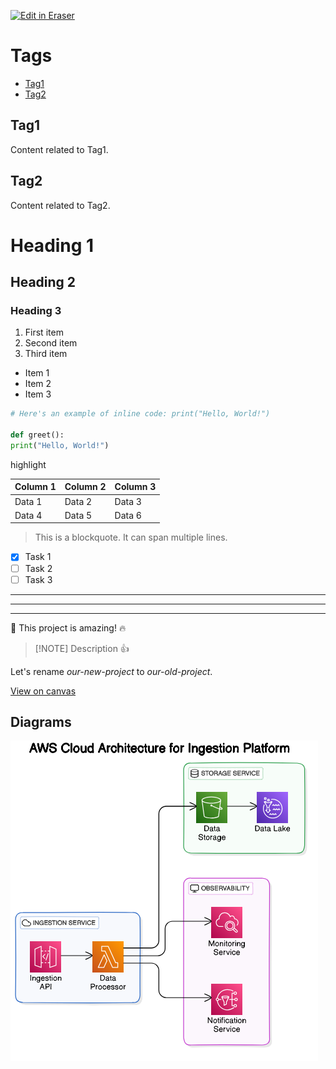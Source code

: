 <p><a target="_blank" href="https://app.eraser.io/workspace/z98bCGO6JnFa1srX7SGi" id="edit-in-eraser-github-link"><img alt="Edit in Eraser" src="https://firebasestorage.googleapis.com/v0/b/second-petal-295822.appspot.com/o/images%2Fgithub%2FOpen%20in%20Eraser.svg?alt=media&amp;token=968381c8-a7e7-472a-8ed6-4a6626da5501"></a></p>

# Tags
- [﻿Tag1](#tag1) 
- [﻿Tag2](#tag2) 
## Tag1
Content related to Tag1.

## Tag2
Content related to Tag2.

# Heading 1
## Heading 2
### Heading 3
1. First item
2. Second item
3. Third item
- Item 1
- Item 2
- Item 3
```python
# Here's an example of inline code: print("Hello, World!")

def greet():
print("Hello, World!")
```
highlight 

| Column 1 | Column 2 | Column 3 |
| ----- | ----- | ----- |
| Data 1 | Data 2 | Data 3 |
| Data 4 | Data 5 | Data 6 |
>  This is a blockquote.
It can span multiple lines. 

- [x] Task 1
- [ ] Task 2
- [ ] Task 3
---

---

---

:rocket: This project is amazing! :fire:

>  [!NOTE]
 Description :+1: 

Let's rename *our-new-project* to *our-old-project*.



[﻿View on canvas](https://app.eraser.io/workspace/z98bCGO6JnFa1srX7SGi?elements=fpCBYVsAyqZFz8ADGVD9ZQ) 


<!-- eraser-additional-content -->
## Diagrams
<!-- eraser-additional-files -->
<a href="/README-AWS Cloud Architecture for Ingestion Platform-1.eraserdiagram" data-element-id="S7MqjY2AHoYaKjvxj-0zq"><img src="/.eraser/z98bCGO6JnFa1srX7SGi___PB6YnHLzNiMHflMoKlAjQdn2ryj2___---diagram----f0a09b06b324390251459be114ed7379-AWS-Cloud-Architecture-for-Ingestion-Platform.png" alt="" data-element-id="S7MqjY2AHoYaKjvxj-0zq" /></a>
<!-- end-eraser-additional-files -->
<!-- end-eraser-additional-content -->
<!--- Eraser file: https://app.eraser.io/workspace/z98bCGO6JnFa1srX7SGi --->